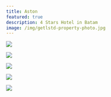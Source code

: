 ```yaml
---
title: Aston
featured: true
description: 4 Stars Hotel in Batam
image: /img/getlstd-property-photo.jpg
---
```

![](/img/22-553.jpg)

![](/img/2642734_17091918170056582155.jpg)

![](/img/181622566.jpg)

![](/img/181622561.jpg)

![](/img/aston-batam-hotel-residence-photo14.jpg)
